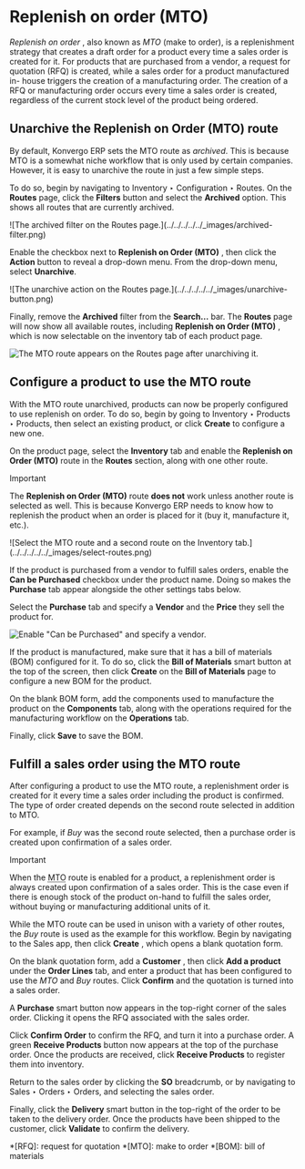 # Replenish on order (MTO)

_Replenish on order_ , also known as _MTO_ (make to order), is a replenishment
strategy that creates a draft order for a product every time a sales order is
created for it. For products that are purchased from a vendor, a request for
quotation (RFQ) is created, while a sales order for a product manufactured in-
house triggers the creation of a manufacturing order. The creation of a RFQ or
manufacturing order occurs every time a sales order is created, regardless of
the current stock level of the product being ordered.

## Unarchive the Replenish on Order (MTO) route

By default, Konvergo ERP sets the MTO route as _archived_. This is because MTO is a
somewhat niche workflow that is only used by certain companies. However, it is
easy to unarchive the route in just a few simple steps.

To do so, begin by navigating to Inventory ‣ Configuration ‣ Routes. On the
**Routes** page, click the **Filters** button and select the **Archived**
option. This shows all routes that are currently archived.

![The archived filter on the Routes page.](../../../../../_images/archived-
filter.png)

Enable the checkbox next to **Replenish on Order (MTO)** , then click the
**Action** button to reveal a drop-down menu. From the drop-down menu, select
**Unarchive**.

![The unarchive action on the Routes page.](../../../../../_images/unarchive-
button.png)

Finally, remove the **Archived** filter from the **Search…** bar. The
**Routes** page will now show all available routes, including **Replenish on
Order (MTO)** , which is now selectable on the inventory tab of each product
page.

![The MTO route appears on the Routes page after unarchiving
it.](../../../../../_images/unarchived-mto.png)

## Configure a product to use the MTO route

With the MTO route unarchived, products can now be properly configured to use
replenish on order. To do so, begin by going to Inventory ‣ Products ‣
Products, then select an existing product, or click **Create** to configure a
new one.

On the product page, select the **Inventory** tab and enable the **Replenish
on Order (MTO)** route in the **Routes** section, along with one other route.

<div class="alert alert-warning">
<p class="alert-title">
Important</p><p>The <b>Replenish on Order (MTO)</b> route <b>does not</b> work unless another route is selected
as well. This is because Konvergo ERP needs to know how to replenish the product when an order is placed
for it (buy it, manufacture it, etc.).</p>
</div> ![Select the MTO route and a second route on the Inventory
tab.](../../../../../_images/select-routes.png)

If the product is purchased from a vendor to fulfill sales orders, enable the
**Can be Purchased** checkbox under the product name. Doing so makes the
**Purchase** tab appear alongside the other settings tabs below.

Select the **Purchase** tab and specify a **Vendor** and the **Price** they
sell the product for.

![Enable "Can be Purchased" and specify a
vendor.](../../../../../_images/specify-vendor.png)

If the product is manufactured, make sure that it has a bill of materials
(BOM) configured for it. To do so, click the **Bill of Materials** smart
button at the top of the screen, then click **Create** on the **Bill of
Materials** page to configure a new BOM for the product.

On the blank BOM form, add the components used to manufacture the product on
the **Components** tab, along with the operations required for the
manufacturing workflow on the **Operations** tab.

Finally, click **Save** to save the BOM.

## Fulfill a sales order using the MTO route

After configuring a product to use the MTO route, a replenishment order is
created for it every time a sales order including the product is confirmed.
The type of order created depends on the second route selected in addition to
MTO.

For example, if _Buy_ was the second route selected, then a purchase order is
created upon confirmation of a sales order.

<div class="alert alert-warning">
<p class="alert-title">
Important</p><p>When the <abbr title="make to order">MTO</abbr> route is enabled for a product, a replenishment order is always created upon
confirmation of a sales order. This is the case even if there is enough stock of the product
on-hand to fulfill the sales order, without buying or manufacturing additional units of it.</p>
</div>

While the MTO route can be used in unison with a variety of other routes, the
_Buy_ route is used as the example for this workflow. Begin by navigating to
the Sales app, then click **Create** , which opens a blank quotation form.

On the blank quotation form, add a **Customer** , then click **Add a product**
under the **Order Lines** tab, and enter a product that has been configured to
use the _MTO_ and _Buy_ routes. Click **Confirm** and the quotation is turned
into a sales order.

A **Purchase** smart button now appears in the top-right corner of the sales
order. Clicking it opens the RFQ associated with the sales order.

Click **Confirm Order** to confirm the RFQ, and turn it into a purchase order.
A green **Receive Products** button now appears at the top of the purchase
order. Once the products are received, click **Receive Products** to register
them into inventory.

Return to the sales order by clicking the **SO** breadcrumb, or by navigating
to Sales ‣ Orders ‣ Orders, and selecting the sales order.

Finally, click the **Delivery** smart button in the top-right of the order to
be taken to the delivery order. Once the products have been shipped to the
customer, click **Validate** to confirm the delivery.

  *[RFQ]: request for quotation
  *[MTO]: make to order
  *[BOM]: bill of materials

